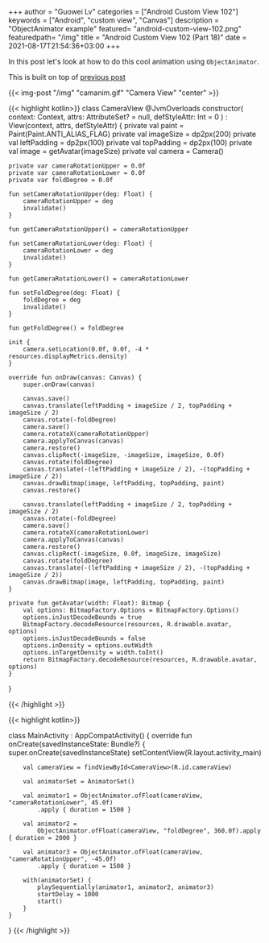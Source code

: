 +++
author = "Guowei Lv"
categories = ["Android Custom View 102"]
keywords = ["Android", "custom view", "Canvas"]
description = "ObjectAnimator example"
featured= "android-custom-view-102.png"
featuredpath= "/img"
title = "Android Custom View 102 (Part 18)"
date = 2021-08-17T21:54:36+03:00
+++

In this post let's look at how to do this cool animation using `ObjectAnimator`.

This is built on top of [previous post](https://www.lvguowei.me/post/android-custom-view-102-17/)

{{< img-post "/img" "camanim.gif" "Camera View" "center" >}}

{{< highlight kotlin>}}
class CameraView @JvmOverloads constructor(
    context: Context, attrs: AttributeSet? = null, defStyleAttr: Int = 0
) : View(context, attrs, defStyleAttr) {
    private val paint = Paint(Paint.ANTI_ALIAS_FLAG)
    private val imageSize = dp2px(200)
    private val leftPadding = dp2px(100)
    private val topPadding = dp2px(100)
    private val image = getAvatar(imageSize)
    private val camera = Camera()

    private var cameraRotationUpper = 0.0f
    private var cameraRotationLower = 0.0f
    private var foldDegree = 0.0f

    fun setCameraRotationUpper(deg: Float) {
        cameraRotationUpper = deg
        invalidate()
    }

    fun getCameraRotationUpper() = cameraRotationUpper

    fun setCameraRotationLower(deg: Float) {
        cameraRotationLower = deg
        invalidate()
    }

    fun getCameraRotationLower() = cameraRotationLower

    fun setFoldDegree(deg: Float) {
        foldDegree = deg
        invalidate()
    }

    fun getFoldDegree() = foldDegree

    init {
        camera.setLocation(0.0f, 0.0f, -4 * resources.displayMetrics.density)
    }

    override fun onDraw(canvas: Canvas) {
        super.onDraw(canvas)

        canvas.save()
        canvas.translate(leftPadding + imageSize / 2, topPadding + imageSize / 2)
        canvas.rotate(-foldDegree)
        camera.save()
        camera.rotateX(cameraRotationUpper)
        camera.applyToCanvas(canvas)
        camera.restore()
        canvas.clipRect(-imageSize, -imageSize, imageSize, 0.0f)
        canvas.rotate(foldDegree)
        canvas.translate(-(leftPadding + imageSize / 2), -(topPadding + imageSize / 2))
        canvas.drawBitmap(image, leftPadding, topPadding, paint)
        canvas.restore()

        canvas.translate(leftPadding + imageSize / 2, topPadding + imageSize / 2)
        canvas.rotate(-foldDegree)
        camera.save()
        camera.rotateX(cameraRotationLower)
        camera.applyToCanvas(canvas)
        camera.restore()
        canvas.clipRect(-imageSize, 0.0f, imageSize, imageSize)
        canvas.rotate(foldDegree)
        canvas.translate(-(leftPadding + imageSize / 2), -(topPadding + imageSize / 2))
        canvas.drawBitmap(image, leftPadding, topPadding, paint)
    }

    private fun getAvatar(width: Float): Bitmap {
        val options: BitmapFactory.Options = BitmapFactory.Options()
        options.inJustDecodeBounds = true
        BitmapFactory.decodeResource(resources, R.drawable.avatar, options)
        options.inJustDecodeBounds = false
        options.inDensity = options.outWidth
        options.inTargetDensity = width.toInt()
        return BitmapFactory.decodeResource(resources, R.drawable.avatar, options)
    }
}

{{< /highlight >}}


{{< highlight kotlin>}}

class MainActivity : AppCompatActivity() {
    override fun onCreate(savedInstanceState: Bundle?) {
        super.onCreate(savedInstanceState)
        setContentView(R.layout.activity_main)

        val cameraView = findViewById<CameraView>(R.id.cameraView)

        val animatorSet = AnimatorSet()

        val animator1 = ObjectAnimator.ofFloat(cameraView, "cameraRotationLower", 45.0f)
            .apply { duration = 1500 }

        val animator2 =
            ObjectAnimator.ofFloat(cameraView, "foldDegree", 360.0f).apply { duration = 2000 }

        val animator3 = ObjectAnimator.ofFloat(cameraView, "cameraRotationUpper", -45.0f)
            .apply { duration = 1500 }

        with(animatorSet) {
            playSequentially(animator1, animator2, animator3)
            startDelay = 1000
            start()
        }
    }
}
{{< /highlight >}}
